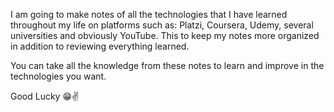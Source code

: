 I am going to make notes of all the technologies that I have learned throughout my life on platforms such as: Platzi, Coursera, Udemy, several universities and obviously YouTube.
This to keep my notes more organized in addition to reviewing everything learned.

You can take all the knowledge from these notes to learn and improve in the technologies you want.

Good Lucky 😁✌️
